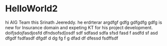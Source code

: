 # HelloWorld2
hi AIG Team this Srinath Jeereddy. he erdrterar argdfgf gdfg  gdfgdfg gdfg  is new for Insurance domain and expeting KT for his project development.
doifjsdojfasdjosfd dfndsofsd[osdf
sdf
sdfasd
sdfa
sfsd
fasd
f
asdfd
sf
asd
dfgdf fsdfasdf    dfgdf d dg fg f g dfad df
dfessd
fsdffsdf
